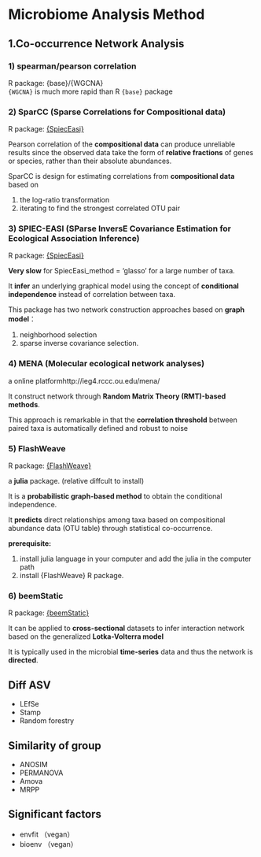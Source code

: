 # Microbiome Analysis Method

## 1.Co-occurrence Network Analysis

### 1) spearman/pearson correlation
R package: {base}/{WGCNA}  
`{WGCNA}` is much more rapid than R `{base}` package

### 2) SparCC (Sparse Correlations for Compositional data)
R package: [{SpiecEasi}](https://github.com/zdk123/SpiecEasi)  

Pearson correlation of the **compositional data** can produce unreliable results since the observed data take the form of **relative fractions** of genes or species, rather than their absolute abundances.

SparCC is design for estimating correlations from **compositional data** based on 
1. the log-ratio transformation
2. iterating to find the strongest correlated OTU pair

### 3) SPIEC-EASI (SParse InversE Covariance Estimation for Ecological Association Inference)
R package: [{SpiecEasi}](https://github.com/zdk123/SpiecEasi)  

**Very slow** for SpiecEasi_method = ‘glasso’ for a large number of taxa.  

It **infer** an underlying graphical model using the concept of **conditional independence** instead of correlation between taxa.  

This package has two network construction approaches based on **graph model**：
1. neighborhood selection
2. sparse inverse covariance selection.  

### 4) MENA (Molecular ecological network analyses)
a online platformhttp://ieg4.rccc.ou.edu/mena/  

It construct network through **Random Matrix Theory (RMT)-based methods**.  

This approach is remarkable in that the **correlation threshold** between paired taxa is automatically defined and robust to noise

### 5) FlashWeave
R package: [{FlashWeave}](https://github.com/meringlab/FlashWeave.jl)  

a **julia** package. (relative diffcult to install)  

It is a **probabilistic graph-based method** to obtain the conditional independence.  

It **predicts** direct relationships among taxa based on compositional abundance data (OTU table) through statistical co-occurrence.  

**prerequisite:**
1. install julia language in your computer and add the julia in the computer path
2. install {FlashWeave} R package.

### 6) beemStatic
R package: [{beemStatic}](https://github.com/CSB5/BEEM-static)  

It can be applied to **cross-sectional** datasets to infer interaction network based on the generalized **Lotka-Volterra model**   

It is typically used in the microbial **time-series** data and thus the network is **directed**.  

## Diff ASV
- LEfSe
- Stamp
- Random forestry


## Similarity of group
- ANOSIM
- PERMANOVA
- Amova
- MRPP

## Significant factors
- envfit （vegan）
- bioenv （vegan）
